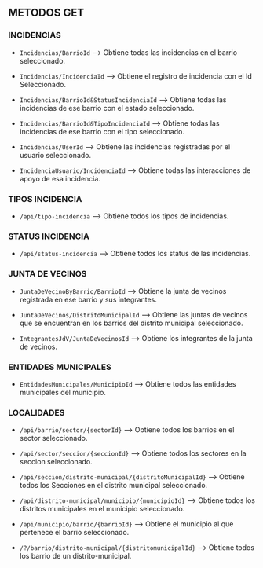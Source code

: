 ## METODOS GET

### INCIDENCIAS

- `Incidencias/BarrioId` --> Obtiene todas las incidencias en el barrio seleccionado.

- `Incidencias/IncidenciaId` --> Obtiene el registro de incidencia con el Id Seleccionado.

- `Incidencias/BarrioId&StatusIncidenciaId` --> Obtiene todas las incidencias de ese barrio con  el estado seleccionado.

- `Incidencias/BarrioId&TipoIncidenciaId` --> Obtiene todas las incidencias de ese barrio con el tipo seleccionado.

- `Incidencias/UserId` --> Obtiene las incidencias registradas por el usuario seleccionado.

- `IncidenciaUsuario/IncidenciaId` --> Obtiene todas las interacciones de apoyo de esa incidencia.


### TIPOS INCIDENCIA

- `/api/tipo-incidencia` --> Obtiene todos los tipos de incidencias.

### STATUS INCIDENCIA

- `/api/status-incidencia` --> Obtiene todos los status de las incidencias.

### JUNTA DE VECINOS

- `JuntaDeVecinoByBarrio/BarrioId` --> Obtiene la junta de vecinos registrada en ese barrio y sus integrantes.

- `JuntaDeVecinos/DistritoMunicipalId` --> Obtiene las juntas de vecinos que se encuentran en los barrios del distrito municipal seleccionado.

- `IntegrantesJdV/JuntaDeVecinosId` --> Obtiene los integrantes de la junta de vecinos.

### ENTIDADES MUNICIPALES


- `EntidadesMunicipales/MunicipioId` --> Obtiene todos las entidades municipales del municipio.

### LOCALIDADES

- `/api/barrio/sector/{sectorId}` --> Obtiene todos los barrios en el sector seleccionado.

- `/api/sector/seccion/{seccionId}` --> Obtiene todos los sectores en la seccion seleccionado.

- `/api/seccion/distrito-municipal/{distritoMunicipalId}` --> Obtiene todos los Secciones en el distrito municipal seleccionado.

- `/api/distrito-municipal/municipio/{municipioId}` --> Obtiene todos los distritos municipales en el municipio seleccionado.

- `/api/municipio/barrio/{barrioId}` --> Obtiene el municipio al que pertenece el barrio seleccionado.

- `/?/barrio/distrito-municipal/{distritomunicipalId}` --> Obtiene todos los barrio de un distrito-municipal.



